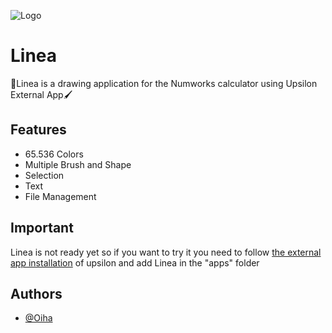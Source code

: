 
![Logo](https://imgur.com/lgERk07.png)


# Linea

🎨Linea is a drawing application for the Numworks calculator using Upsilon External App🖌️ 


## Features

- 65.536 Colors
- Multiple Brush and Shape
- Selection
- Text
- File Management


## Important

Linea is not ready yet so if you want to try it you need to follow [the external app installation](https://github.com/UpsilonNumworks/Upsilon-External) of upsilon and add Linea in the "apps" folder
## Authors

- [@Oiha](https://www.github.com/oiha_dev)

